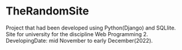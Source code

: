 # TheRandomSite

Project that had been developed using Python(Django) and SQLlite.\
Site for university for the discipline Web Programming 2.\
DevelopingDate: mid November to early December(2022).
